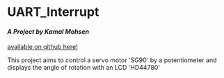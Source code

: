 # **UART_Interrupt**

#### _A Project by Kamal Mohsen_

[available on github here!](https://github.com/16KMK/Manual-controlling-of-servo.git)

This project aims to control a servo motor 'SG90' by a potentiometer and displays the angle of rotation with an LCD 'HD44780'
